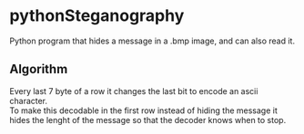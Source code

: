 # pythonSteganography
Python program that hides a message in a .bmp image, and can also read it.  

## Algorithm
Every last 7 byte of a row it changes the last bit to encode an ascii character.  
To make this decodable in the first row instead of hiding the message it hides the lenght of the message so that the decoder knows when to stop.  
